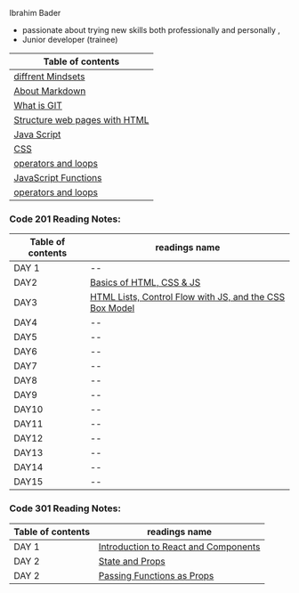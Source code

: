 Ibrahim Bader 
- passionate about trying new skills both professionally and personally ,
- Junior developer (trainee)




Table of contents |
------------ | 
[diffrent Mindsets](mindset) |
[About Markdown](markdown) |
[What is GIT](git) |
[Structure web pages with HTML](htmlread)|
[Java Script](jscrip)|
[CSS](csslanguage)|
[operators and loops](loops)|
[ JavaScript Functions](projava) |
[operators and loops](loops)|

### Code 201 Reading Notes: 
Table of contents |readings name |
------------ | ------------ |
DAY 1| --|
DAY2| [Basics of HTML, CSS & JS](class-02)|
DAY3| [HTML Lists, Control Flow with JS, and the CSS Box Model](boxes)|
DAY4| --|
DAY5| --|
DAY6| --|
DAY7| --|
DAY8| --|
DAY9| --|
DAY10| --|
DAY11| --|
DAY12| --|
DAY13| --|
DAY14| --|
DAY15| --|

### Code 301 Reading Notes: 
Table of contents |readings name |
------------ | ------------ |
DAY 1| [Introduction to React and Components](react)|
DAY 2| [State and Props](state)|
DAY 2| [Passing Functions as Props](class3)|
